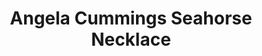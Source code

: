 ---
title: Angela Cummings Seahorse Necklace
description: "An opera-length strand of 58 Baroque Pearls is finished with an exquisitely rendered, sculpted seahorse. Whether you choose to wear this stunning necklace looped in a double strand or as a single strand, you'll want to arrange it so everyone can see the extraordinary clasp."
specs: '13.0 - 9.7mm Baroque South Sea Pearls with 1.94 carats of White Diamonds, set in Platinum and 18K Yellow Gold.'
images:
  - image_path: /uploads/angela-cummings-for-assael-seahorse-necklace.png
_category:
order_number: 32
categories:
  - necklaces
---